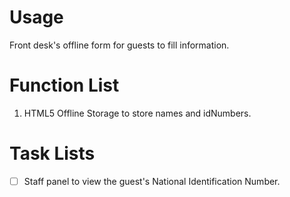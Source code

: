 # Usage

Front desk's offline form for guests to fill information.

# Function List

1. HTML5 Offline Storage to store names and idNumbers.

# Task Lists

- [ ] Staff panel to view the guest's National Identification Number.